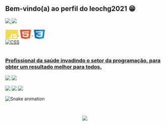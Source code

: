 ## Bem-vindo(a) ao perfil do leochg2021 😁

 <div>
   <a href="https://github.com/leochg2021">
   <img height="180em" src="https://github-readme-stats.vercel.app/api?username=leochg2021&show_icons=true&theme=dark&include_all_commits=true&count_private=true"/>
   <img height="180em" src="https://github-readme-stats.vercel.app/api/top-langs/?username=leochg2021&layout=compact&langs_count=6&theme=dark"/>

</div>
<div style="display: inline_block"><br>
  <img align="center" alt="Js" height="30" width="40" src="https://raw.githubusercontent.com/devicons/devicon/master/icons/javascript/javascript-plain.svg">
  <img align="center" alt="HTML" height="30" width="40" src="https://raw.githubusercontent.com/devicons/devicon/master/icons/html5/html5-original.svg">
  <img align="center" alt="CSS" height="30" width="40" src="https://raw.githubusercontent.com/devicons/devicon/master/icons/css3/css3-original.svg"></br>
  <img align="center" alt="CSS" height="30" width="40" src="https://cdn.jsdelivr.net/gh/devicons/devicon/icons/wordpress/wordpress-plain.svg" />
 
        
          
</div>
 
 <br>
 
  ### Profissional da saúde invadindo o setor da programação, para obter um resultado melhor para todos.
 
<div> 
<a href="" target="_blank"><img src="https://img.shields.io/badge/YouTube-FF0000?style=for-the-badge&logo=youtube&logoColor=white" target="_blank"></a>
<a href="" target="_blank"><img src="https://img.shields.io/badge/-Instagram-%23E4405F?style=for-the-badge&logo=instagram&logoColor=white" target="_blank"></a>
 
<a href = "mailto:cloudbyte.lclws@gmail.com"><img src="https://img.shields.io/badge/-Gmail-%23333?style=for-the-badge&logo=gmail&logoColor=white" target="_blank"></a>
<a href="" target="_blank"><img src="https://img.shields.io/badge/-LinkedIn-%230077B5?style=for-the-badge&logo=linkedin&logoColor=white" target="_blank"></a> 
<a href="https://wa.me/5551993136367" target="_blank"><img src="https://img.shields.io/badge/WhatsApp-25D366?style=for-the-badge&logo=whatsapp&logoColor=white" target="_blank"></a>
 
 ![Snake animation](https://github.com/leochg2021/leochg2021/blob/output/github-contribution-grid-snake.svg)

</div>
</br>
<p align="center"><img alingn="center" src="https://profile-counter.glitch.me/leochg2021/count.svg" /></p>
